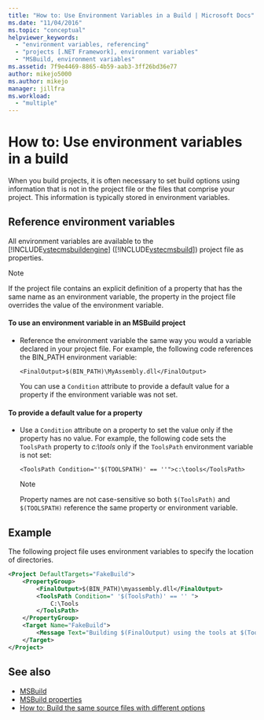 ```yaml
---
title: "How to: Use Environment Variables in a Build | Microsoft Docs"
ms.date: "11/04/2016"
ms.topic: "conceptual"
helpviewer_keywords:
  - "environment variables, referencing"
  - "projects [.NET Framework], environment variables"
  - "MSBuild, environment variables"
ms.assetid: 7f9e4469-8865-4b59-aab3-3ff26bd36e77
author: mikejo5000
ms.author: mikejo
manager: jillfra
ms.workload:
  - "multiple"
---
```

# How to: Use environment variables in a build
When you build projects, it is often necessary to set build options using information that is not in the project file or the files that comprise your project. This information is typically stored in environment variables.

## Reference environment variables
 All environment variables are available to the [!INCLUDE[vstecmsbuildengine](../msbuild/includes/vstecmsbuildengine_md.md)] ([!INCLUDE[vstecmsbuild](../extensibility/internals/includes/vstecmsbuild_md.md)]) project file as properties.

> [!NOTE]
>  If the project file contains an explicit definition of a property that has the same name as an environment variable, the property in the project file overrides the value of the environment variable.

#### To use an environment variable in an MSBuild project

- Reference the environment variable the same way you would a variable declared in your project file. For example, the following code references the BIN_PATH environment variable:

   `<FinalOutput>$(BIN_PATH)\MyAssembly.dll</FinalOutput>`

  You can use a `Condition` attribute to provide a default value for a property if the environment variable was not set.

#### To provide a default value for a property

-   Use a `Condition` attribute on a property to set the value only if the property has no value. For example, the following code sets the `ToolsPath` property to *c:\tools* only if the `ToolsPath` environment variable is not set:

     `<ToolsPath Condition="'$(TOOLSPATH)' == ''">c:\tools</ToolsPath>`

    > [!NOTE]
    >  Property names are not case-sensitive so both `$(ToolsPath)` and `$(TOOLSPATH)` reference the same property or environment variable.

## Example
 The following project file uses environment variables to specify the location of directories.

```xml
<Project DefaultTargets="FakeBuild">
    <PropertyGroup>
        <FinalOutput>$(BIN_PATH)\myassembly.dll</FinalOutput>
        <ToolsPath Condition=" '$(ToolsPath)' == '' ">
            C:\Tools
        </ToolsPath>
    </PropertyGroup>
    <Target Name="FakeBuild">
        <Message Text="Building $(FinalOutput) using the tools at $(ToolsPath)..."/>
    </Target>
</Project>
```

## See also
- [MSBuild](../msbuild/msbuild.md)
- [MSBuild properties](../msbuild/msbuild-properties.md)
- [How to: Build the same source files with different options](../msbuild/how-to-build-the-same-source-files-with-different-options.md)

